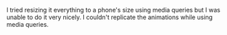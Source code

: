 

I tried resizing it everything to a phone's size using media queries but I was unable to do it very nicely. I couldn't replicate the animations while using media queries.
